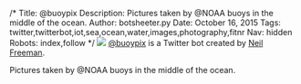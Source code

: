 /*
Title: @buoypix
Description: Pictures taken by @NOAA buoys in the middle of the ocean.
Author: botsheeter.py
Date: October 16, 2015
Tags: twitter,twitterbot,iot,sea,ocean,water,images,photography,fitnr
Nav: hidden
Robots: index,follow
*/
[![](/content/bots/twitter-bots/images/@buoypix.png)](https://twitter.com/buoypix)
[@buoypix](https://twitter.com/buoypix) is a Twitter bot created by [Neil Freeman](https://twitter.com/fitnr). 

Pictures taken by @NOAA buoys in the middle of the ocean.

